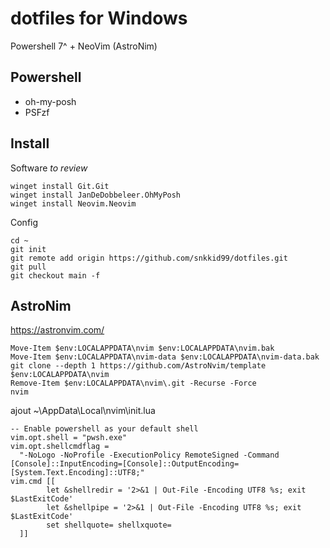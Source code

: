 # dotfiles for Windows
Powershell 7^ + NeoVim (AstroNim)

## Powershell
- oh-my-posh
- PSFzf

## Install
Software _to review_
```
winget install Git.Git
winget install JanDeDobbeleer.OhMyPosh
winget install Neovim.Neovim
```

Config
```
cd ~
git init
git remote add origin https://github.com/snkkid99/dotfiles.git
git pull
git checkout main -f
```

## AstroNim
https://astronvim.com/
```
Move-Item $env:LOCALAPPDATA\nvim $env:LOCALAPPDATA\nvim.bak
Move-Item $env:LOCALAPPDATA\nvim-data $env:LOCALAPPDATA\nvim-data.bak
git clone --depth 1 https://github.com/AstroNvim/template $env:LOCALAPPDATA\nvim
Remove-Item $env:LOCALAPPDATA\nvim\.git -Recurse -Force
nvim
```

ajout ~\AppData\Local\nvim\init.lua
```
-- Enable powershell as your default shell
vim.opt.shell = "pwsh.exe"
vim.opt.shellcmdflag =
  "-NoLogo -NoProfile -ExecutionPolicy RemoteSigned -Command [Console]::InputEncoding=[Console]::OutputEncoding=[System.Text.Encoding]::UTF8;"
vim.cmd [[
		let &shellredir = '2>&1 | Out-File -Encoding UTF8 %s; exit $LastExitCode'
		let &shellpipe = '2>&1 | Out-File -Encoding UTF8 %s; exit $LastExitCode'
		set shellquote= shellxquote=
  ]]
```

